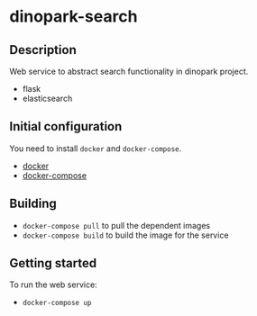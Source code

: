 dinopark-search
=======================

Description
-------------
Web service to abstract search functionality in dinopark project.

* flask
* elasticsearch

Initial configuration
------------------------

You need to install `docker` and `docker-compose`.

* [docker](https://docs.docker.com/install/)
* [docker-compose](https://docs.docker.com/compose/)

Building
---------

* `docker-compose pull` to pull the dependent images
* `docker-compose build` to build the image for the service

Getting started
------------------

To run the web service:

* `docker-compose up`
